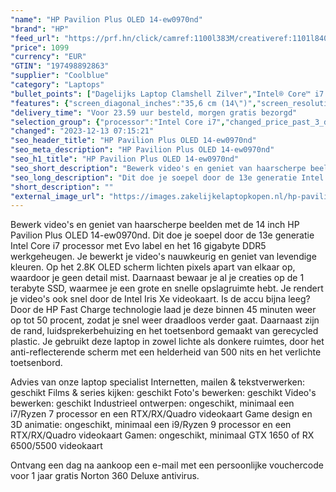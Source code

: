 ```yaml
---
"name": "HP Pavilion Plus OLED 14-ew0970nd"
"brand": "HP"
"feed_url": "https://prf.hn/click/camref:1100l383M/creativeref:1101l84031/destination:https%3A%2F%2Fwww.coolblue.nl%2Fproduct%2F936650"
"price": 1099
"currency": "EUR"
"GTIN": "197498892863"
"supplier": "Coolblue"
"category": "Laptops"
"bullet_points": ["Dagelijks Laptop Clamshell Zilver","Intel® Core™ i7 i7-1355U","35,6 cm (14\") 2.8K 2880 x 1800 Pixels OLED LED backlight Glans","16 GB LPDDR5x-SDRAM 5200 MHz","1 TB SSD","Intel Iris Xe Graphics","Wi-Fi 6E (802.11ax) Bluetooth 5.3","Lithium-Polymeer (LiPo) 68 Wh 13 uur 65 W","Windows 11 Home"]
"features": {"screen_diagonal_inches":"35,6 cm (14\")","screen_resolution":"2880 x 1800 Pixels","processor_family":"Intel® Core™ i7","memory_size":"16 GB","memory_type":"LPDDR5x-SDRAM","total_storage_space":"1 TB","operating_system":"Windows 11 Home","battery_capacity":"68 Wh","width":"314 mm","depth":"227 mm","weight":"1,38 kg"}
"delivery_time": "Voor 23.59 uur besteld, morgen gratis bezorgd"
"selection_group": {"processor":"Intel Core i7","changed_price_past_3_days":false,"product_family":"Pavilion Plus"}
"changed": "2023-12-13 07:15:21"
"seo_header_title": "HP Pavilion Plus OLED 14-ew0970nd"
"seo_meta_description": "HP Pavilion Plus OLED 14-ew0970nd"
"seo_h1_title": "HP Pavilion Plus OLED 14-ew0970nd"
"seo_short_description": "Bewerk video's en geniet van haarscherpe beelden met de 14 inch HP Pavilion Plus OLED 14-ew0970nd."
"seo_long_description": "Dit doe je soepel door de 13e generatie Intel Core i7 processor met Evo label en het 16 gigabyte DDR5 werkgeheugen. Je bewerkt je video's nauwkeurig en geniet van levendige kleuren. Op het 2. 8K OLED scherm lichten pixels apart van elkaar op, waardoor je geen detail mist. Daarnaast bewaar je al je creaties op de 1 terabyte SSD, waarmee je een grote en snelle opslagruimte hebt. Je rendert je video's ook snel door de Intel Iris Xe videokaart. Is de accu bijna leeg? Door de HP Fast Charge technologie laad je deze binnen 45 minuten weer op tot 50 procent, zodat je snel weer draadloos verder gaat. Daarnaast zijn de rand, luidsprekerbehuizing en het toetsenbord gemaakt van gerecycled plastic. Je gebruikt deze laptop in zowel lichte als donkere ruimtes, door het anti-reflecterende scherm met een helderheid van 500 nits en het verlichte toetsenbord. \r\n\r\nAdvies van onze laptop specialist\r\nInternetten, mailen & tekstverwerken: geschikt\r\nFilms & series kijken: geschikt\r\nFoto's bewerken: geschikt\r\nVideo's bewerken: geschikt\r\nIndustrieel ontwerpen: ongeschikt, minimaal een i7/Ryzen 7 processor en een RTX/RX/Quadro videokaart\r\nGame design en 3D animatie: ongeschikt, minimaal een i9/Ryzen 9 processor en een RTX/RX/Quadro videokaart\r\nGamen: ongeschikt, minimaal GTX 1650 of RX 6500/5500 videokaart\r\n \r\nOntvang een dag na aankoop een e-mail met een persoonlijke vouchercode voor 1 jaar gratis Norton 360 Deluxe antivirus."
"short_description": ""
"external_image_url": "https://images.zakelijkelaptopkopen.nl/hp-pavilion-plus-oled-14-ew0970nd.webp"
---
```


Bewerk video's en geniet van haarscherpe beelden met de 14 inch HP Pavilion Plus OLED 14-ew0970nd. Dit doe je soepel door de 13e generatie Intel Core i7 processor met Evo label en het 16 gigabyte DDR5 werkgeheugen. Je bewerkt je video's nauwkeurig en geniet van levendige kleuren. Op het 2.8K OLED scherm lichten pixels apart van elkaar op, waardoor je geen detail mist. Daarnaast bewaar je al je creaties op de 1 terabyte SSD, waarmee je een grote en snelle opslagruimte hebt. Je rendert je video's ook snel door de Intel Iris Xe videokaart. Is de accu bijna leeg? Door de HP Fast Charge technologie laad je deze binnen 45 minuten weer op tot 50 procent, zodat je snel weer draadloos verder gaat. Daarnaast zijn de rand, luidsprekerbehuizing en het toetsenbord gemaakt van gerecycled plastic. Je gebruikt deze laptop in zowel lichte als donkere ruimtes, door het anti-reflecterende scherm met een helderheid van 500 nits en het verlichte toetsenbord.

Advies van onze laptop specialist
Internetten, mailen & tekstverwerken: geschikt
Films & series kijken: geschikt
Foto's bewerken: geschikt
Video's bewerken: geschikt
Industrieel ontwerpen: ongeschikt, minimaal een i7/Ryzen 7 processor en een RTX/RX/Quadro videokaart
Game design en 3D animatie: ongeschikt, minimaal een i9/Ryzen 9 processor en een RTX/RX/Quadro videokaart
Gamen: ongeschikt, minimaal GTX 1650 of RX 6500/5500 videokaart
 
Ontvang een dag na aankoop een e-mail met een persoonlijke vouchercode voor 1 jaar gratis Norton 360 Deluxe antivirus.